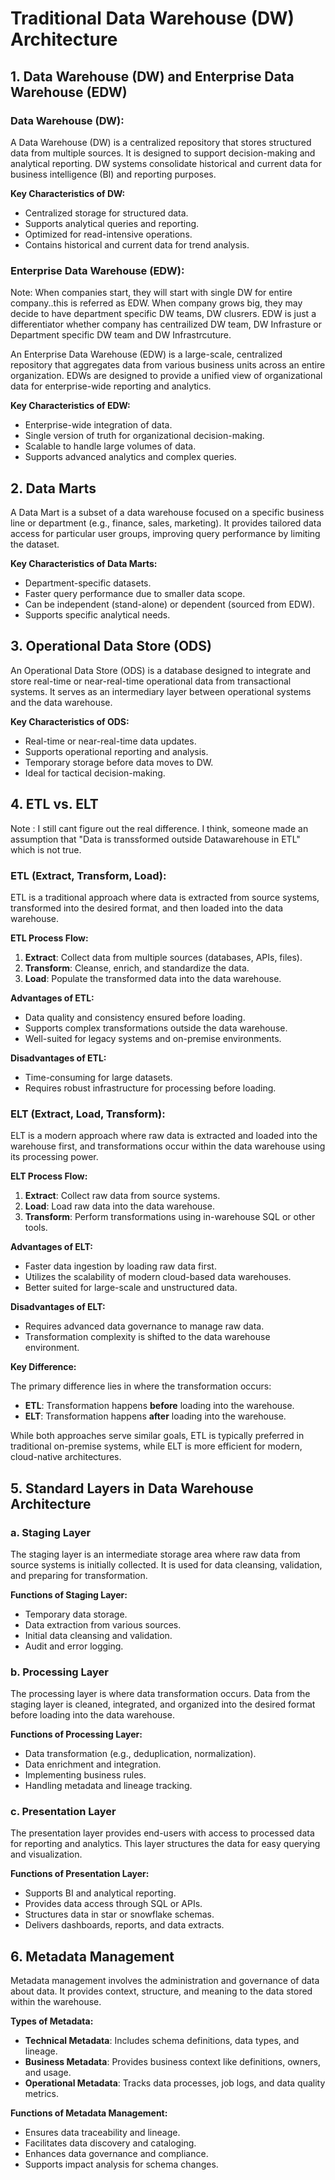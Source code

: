 # Traditional Data Warehouse (DW) Architecture

## **1. Data Warehouse (DW) and Enterprise Data Warehouse (EDW)**

### **Data Warehouse (DW):**

A Data Warehouse (DW) is a centralized repository that stores structured data from multiple sources. It is designed to support decision-making and analytical reporting. DW systems consolidate historical and current data for business intelligence (BI) and reporting purposes.

**Key Characteristics of DW:**

- Centralized storage for structured data.
- Supports analytical queries and reporting.
- Optimized for read-intensive operations.
- Contains historical and current data for trend analysis.

### **Enterprise Data Warehouse (EDW):**

Note: When companies start, they will start with single DW for entire company..this is referred as EDW. When company grows big, they may decide to have department specific DW teams, DW clusrers. EDW is just a differentiator whether company has centrailized DW team, DW Infrasture or Department specific DW team and DW Infrastrcuture.

An Enterprise Data Warehouse (EDW) is a large-scale, centralized repository that aggregates data from various business units across an entire organization. EDWs are designed to provide a unified view of organizational data for enterprise-wide reporting and analytics.

**Key Characteristics of EDW:**

- Enterprise-wide integration of data.
- Single version of truth for organizational decision-making.
- Scalable to handle large volumes of data.
- Supports advanced analytics and complex queries.

## **2. Data Marts**

A Data Mart is a subset of a data warehouse focused on a specific business line or department (e.g., finance, sales, marketing). It provides tailored data access for particular user groups, improving query performance by limiting the dataset.

**Key Characteristics of Data Marts:**

- Department-specific datasets.
- Faster query performance due to smaller data scope.
- Can be independent (stand-alone) or dependent (sourced from EDW).
- Supports specific analytical needs.

## **3. Operational Data Store (ODS)**

An Operational Data Store (ODS) is a database designed to integrate and store real-time or near-real-time operational data from transactional systems. It serves as an intermediary layer between operational systems and the data warehouse.

**Key Characteristics of ODS:**

- Real-time or near-real-time data updates.
- Supports operational reporting and analysis.
- Temporary storage before data moves to DW.
- Ideal for tactical decision-making.

## **4. ETL vs. ELT**

Note : I still cant figure out the real difference. I think, someone made an assumption that "Data is transsformed outside Datawarehouse in ETL" which is not true.

### **ETL (Extract, Transform, Load):**

ETL is a traditional approach where data is extracted from source systems, transformed into the desired format, and then loaded into the data warehouse.

**ETL Process Flow:**

1. **Extract**: Collect data from multiple sources (databases, APIs, files).
2. **Transform**: Cleanse, enrich, and standardize the data.
3. **Load**: Populate the transformed data into the data warehouse.

**Advantages of ETL:**

- Data quality and consistency ensured before loading.
- Supports complex transformations outside the data warehouse.
- Well-suited for legacy systems and on-premise environments.

**Disadvantages of ETL:**

- Time-consuming for large datasets.
- Requires robust infrastructure for processing before loading.

### **ELT (Extract, Load, Transform):**

ELT is a modern approach where raw data is extracted and loaded into the warehouse first, and transformations occur within the data warehouse using its processing power.

**ELT Process Flow:**

1. **Extract**: Collect raw data from source systems.
2. **Load**: Load raw data into the data warehouse.
3. **Transform**: Perform transformations using in-warehouse SQL or other tools.

**Advantages of ELT:**

- Faster data ingestion by loading raw data first.
- Utilizes the scalability of modern cloud-based data warehouses.
- Better suited for large-scale and unstructured data.

**Disadvantages of ELT:**

- Requires advanced data governance to manage raw data.
- Transformation complexity is shifted to the data warehouse environment.

**Key Difference:**

The primary difference lies in where the transformation occurs:
- **ETL**: Transformation happens **before** loading into the warehouse.
- **ELT**: Transformation happens **after** loading into the warehouse.

While both approaches serve similar goals, ETL is typically preferred in traditional on-premise systems, while ELT is more efficient for modern, cloud-native architectures.

## **5. Standard Layers in Data Warehouse Architecture**

### **a. Staging Layer**

The staging layer is an intermediate storage area where raw data from source systems is initially collected. It is used for data cleansing, validation, and preparing for transformation.

**Functions of Staging Layer:**

- Temporary data storage.
- Data extraction from various sources.
- Initial data cleansing and validation.
- Audit and error logging.

### **b. Processing Layer**

The processing layer is where data transformation occurs. Data from the staging layer is cleaned, integrated, and organized into the desired format before loading into the data warehouse.

**Functions of Processing Layer:**

- Data transformation (e.g., deduplication, normalization).
- Data enrichment and integration.
- Implementing business rules.
- Handling metadata and lineage tracking.

### **c. Presentation Layer**

The presentation layer provides end-users with access to processed data for reporting and analytics. This layer structures the data for easy querying and visualization.

**Functions of Presentation Layer:**

- Supports BI and analytical reporting.
- Provides data access through SQL or APIs.
- Structures data in star or snowflake schemas.
- Delivers dashboards, reports, and data extracts.

## **6. Metadata Management**

Metadata management involves the administration and governance of data about data. It provides context, structure, and meaning to the data stored within the warehouse.

**Types of Metadata:**

- **Technical Metadata**: Includes schema definitions, data types, and lineage.
- **Business Metadata**: Provides business context like definitions, owners, and usage.
- **Operational Metadata**: Tracks data processes, job logs, and data quality metrics.

**Functions of Metadata Management:**

- Ensures data traceability and lineage.
- Facilitates data discovery and cataloging.
- Enhances data governance and compliance.
- Supports impact analysis for schema changes.



